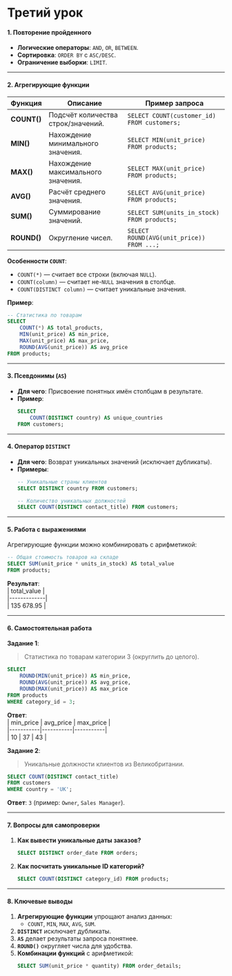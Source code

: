 # Третий урок

#### **1. Повторение пройденного**  
- **Логические операторы**: `AND`, `OR`, `BETWEEN`.  
- **Сортировка**: `ORDER BY` с `ASC/DESC`.  
- **Ограничение выборки**: `LIMIT`.  

---

#### **2. Агрегирующие функции**  
| Функция       | Описание                                  | Пример запроса                              |  
|---------------|-------------------------------------------|---------------------------------------------|  
| **COUNT()**   | Подсчёт количества строк/значений.        | `SELECT COUNT(customer_id) FROM customers;` |  
| **MIN()**     | Нахождение минимального значения.         | `SELECT MIN(unit_price) FROM products;`     |  
| **MAX()**     | Нахождение максимального значения.        | `SELECT MAX(unit_price) FROM products;`     |  
| **AVG()**     | Расчёт среднего значения.                 | `SELECT AVG(unit_price) FROM products;`     |  
| **SUM()**     | Суммирование значений.                    | `SELECT SUM(units_in_stock) FROM products;` |  
| **ROUND()**   | Округление чисел.                         | `SELECT ROUND(AVG(unit_price)) FROM ...;`   |  

**Особенности `COUNT`**:  
- `COUNT(*)` — считает все строки (включая `NULL`).  
- `COUNT(column)` — считает не-`NULL` значения в столбце.  
- `COUNT(DISTINCT column)` — считает уникальные значения.  

**Пример**:  
```sql
-- Статистика по товарам
SELECT 
    COUNT(*) AS total_products,
    MIN(unit_price) AS min_price,
    MAX(unit_price) AS max_price,
    ROUND(AVG(unit_price)) AS avg_price
FROM products;
```

---

#### **3. Псевдонимы (`AS`)**  
- **Для чего**: Присвоение понятных имён столбцам в результате.  
- **Пример**:  
  ```sql
  SELECT 
      COUNT(DISTINCT country) AS unique_countries
  FROM customers;
  ```

---

#### **4. Оператор `DISTINCT`**  
- **Для чего**: Возврат уникальных значений (исключает дубликаты).  
- **Примеры**:  
  ```sql
  -- Уникальные страны клиентов
  SELECT DISTINCT country FROM customers;
  
  -- Количество уникальных должностей
  SELECT COUNT(DISTINCT contact_title) FROM customers;
  ```

---

#### **5. Работа с выражениями**  
Агрегирующие функции можно комбинировать с арифметикой:  
```sql
-- Общая стоимость товаров на складе
SELECT SUM(unit_price * units_in_stock) AS total_value 
FROM products;
```
**Результат**:  
| total_value |  
|-------------|  
| 135 678.95  |  

---

#### **6. Самостоятельная работа**  
**Задание 1**:  
> Статистика по товарам категории 3 (округлить до целого).  
```sql
SELECT 
    ROUND(MIN(unit_price)) AS min_price,
    ROUND(AVG(unit_price)) AS avg_price,
    ROUND(MAX(unit_price)) AS max_price
FROM products
WHERE category_id = 3;
```
**Ответ**:  
| min_price | avg_price | max_price |  
|-----------|-----------|-----------|  
| 10        | 37        | 43        |  

**Задание 2**:  
> Уникальные должности клиентов из Великобритании.  
```sql
SELECT COUNT(DISTINCT contact_title) 
FROM customers 
WHERE country = 'UK';
```
**Ответ**: `3` (пример: `Owner`, `Sales Manager`).  

---

#### **7. Вопросы для самопроверки**  
1. **Как вывести уникальные даты заказов?**  
   ```sql
   SELECT DISTINCT order_date FROM orders;
   ```  
2. **Как посчитать уникальные ID категорий?**  
   ```sql
   SELECT COUNT(DISTINCT category_id) FROM products;
   ```  

---

#### **8. Ключевые выводы**  
1. **Агрегирующие функции** упрощают анализ данных:  
   - `COUNT`, `MIN`, `MAX`, `AVG`, `SUM`.  
2. **`DISTINCT`** исключает дубликаты.  
3. **`AS`** делает результаты запроса понятнее.  
4. **`ROUND()`** округляет числа для удобства.  
5. **Комбинации функций** с арифметикой:  
   ```sql
   SELECT SUM(unit_price * quantity) FROM order_details;
   ```
